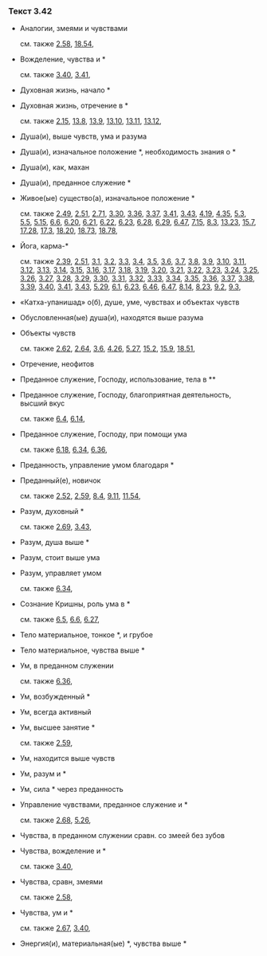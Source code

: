### Текст 3.42
	
- Аналогии, змеями и чувствами

	см. также  [2.58](../02/0258.md),  [18.54](../18/1854.md), 
	
- Вожделение, чувства и *

	см. также  [3.40](../03/0340.md),  [3.41](../03/0341.md), 
	
- Духовная жизнь, начало *

	
- Духовная жизнь, отречение в *

	см. также  [2.15](../02/0215.md),  [13.8](../13/1308.md),  [13.9](../13/1309.md),  [13.10](../13/1310.md),  [13.11](../13/1311.md),  [13.12](../13/1312.md), 
	
- Душа(и), выше чувств, ума и разума

	
- Душа(и), изначальное положение *, необходимость знания о *

	
- Душа(и), как, махан

	
- Душа(и), преданное служение *

	
- Живое(ые) существо(а), изначальное положение *

	см. также  [2.49](../02/0249.md),  [2.51](../02/0251.md),  [2.71](../02/0271.md),  [3.30](../03/0330.md),  [3.36](../03/0336.md),  [3.37](../03/0337.md),  [3.41](../03/0341.md),  [3.43](../03/0343.md),  [4.19](../04/0419.md),  [4.35](../04/0435.md),  [5.3](../05/0503.md),  [5.5](../05/0505.md),  [5.15](../05/0515.md),  [6.6](../06/0606.md),  [6.20](../06/0620.md),  [6.21](../06/0621.md),  [6.22](../06/0622.md),  [6.23](../06/0623.md),  [6.28](../06/0628.md),  [6.29](../06/0629.md),  [6.47](../06/0647.md),  [7.15](../07/0715.md),  [8.3](../08/0803.md),  [13.23](../13/1323.md),  [15.7](../15/1507.md),  [17.28](../17/1728.md),  [17.3](../17/1703.md),  [18.20](../18/1820.md),  [18.73](../18/1873.md),  [18.78](../18/1878.md), 
	
- Йога, карма-*

	см. также  [2.39](../02/0239.md),  [2.51](../02/0251.md),  [3.1](../03/0301.md),  [3.2](../03/0302.md),  [3.3](../03/0303.md),  [3.4](../03/0304.md),  [3.5](../03/0305.md),  [3.6](../03/0306.md),  [3.7](../03/0307.md),  [3.8](../03/0308.md),  [3.9](../03/0309.md),  [3.10](../03/0310.md),  [3.11](../03/0311.md),  [3.12](../03/0312.md),  [3.13](../03/0313.md),  [3.14](../03/0314.md),  [3.15](../03/0315.md),  [3.16](../03/0316.md),  [3.17](../03/0317.md),  [3.18](../03/0318.md),  [3.19](../03/0319.md),  [3.20](../03/0320.md),  [3.21](../03/0321.md),  [3.22](../03/0322.md),  [3.23](../03/0323.md),  [3.24](../03/0324.md),  [3.25](../03/0325.md),  [3.26](../03/0326.md),  [3.27](../03/0327.md),  [3.28](../03/0328.md),  [3.29](../03/0329.md),  [3.30](../03/0330.md),  [3.31](../03/0331.md),  [3.32](../03/0332.md),  [3.33](../03/0333.md),  [3.34](../03/0334.md),  [3.35](../03/0335.md),  [3.36](../03/0336.md),  [3.37](../03/0337.md),  [3.38](../03/0338.md),  [3.39](../03/0339.md),  [3.40](../03/0340.md),  [3.41](../03/0341.md),  [3.43](../03/0343.md),  [5.29](../05/0529.md),  [6.1](../06/0601.md),  [6.23](../06/0623.md),  [6.46](../06/0646.md),  [6.47](../06/0647.md),  [8.14](../08/0814.md),  [8.23](../08/0823.md),  [9.2](../09/0902.md),  [9.3](../09/0903.md), 
	
- «Катха-упанишад» о(б), душе, уме, чувствах и объектах чувств

	
- Обусловленная(ые) душа(и), находятся выше разума

	
- Объекты чувств

	см. также  [2.62](../02/0262.md),  [2.64](../02/0264.md),  [3.6](../03/0306.md),  [4.26](../04/0426.md),  [5.27](../05/0527.md),  [15.2](../15/1502.md),  [15.9](../15/1509.md),  [18.51](../18/1851.md), 
	
- Отречение, неофитов

	
- Преданное служение, Господу, использование, тела в **

	
- Преданное служение, Господу, благоприятная деятельность, высший вкус

	см. также  [6.4](../06/0604.md),  [6.14](../06/0614.md), 
	
- Преданное служение, Господу, при помощи ума

	см. также  [6.18](../06/0618.md),  [6.34](../06/0634.md),  [6.36](../06/0636.md), 
	
- Преданность, управление умом благодаря *

	
- Преданный(е), новичок

	см. также  [2.52](../02/0252.md),  [2.59](../02/0259.md),  [8.4](../08/0804.md),  [9.11](../09/0911.md),  [11.54](../11/1154.md), 
	
- Разум, духовный *

	см. также  [2.69](../02/0269.md),  [3.43](../03/0343.md), 
	
- Разум, душа выше *

	
- Разум, стоит выше ума

	
- Разум, управляет умом

	см. также  [6.34](../06/0634.md), 
	
- Сознание Кришны, роль ума в *

	см. также  [6.5](../06/0605.md),  [6.6](../06/0606.md),  [6.27](../06/0627.md), 
	
- Тело материальное, тонкое *, и грубое

	
- Тело материальное, чувства выше *

	
- Ум, в преданном служении

	см. также  [6.36](../06/0636.md), 
	
- Ум, возбужденный *

	
- Ум, всегда активный

	
- Ум, высшее занятие *

	см. также  [2.59](../02/0259.md), 
	
- Ум, находится выше чувств

	
- Ум, разум и *

	
- Ум, сила * через преданность

	
- Управление чувствами, преданное служение и *

	см. также  [2.68](../02/0268.md),  [5.26](../05/0526.md), 
	
- Чувства, в преданном служении сравн. со змеей без зубов

	
- Чувства, вожделение и *

	см. также  [3.40](../03/0340.md), 
	
- Чувства, сравн, змеями

	см. также  [2.58](../02/0258.md), 
	
- Чувства, ум и *

	см. также  [2.67](../02/0267.md),  [3.40](../03/0340.md), 
	
- Энергия(и), материальная(ые) *, чувства выше *

